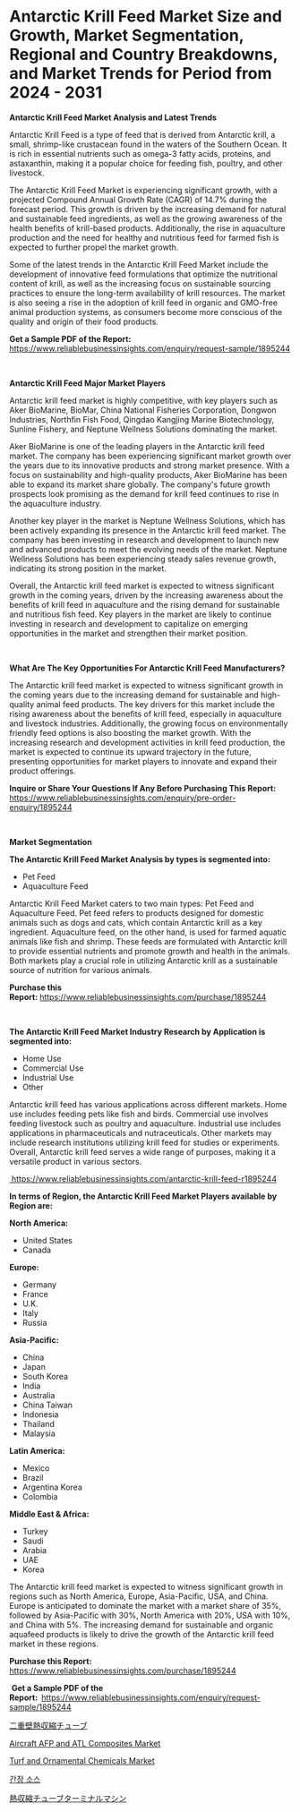 <p><h1>Antarctic Krill Feed Market Size and Growth, Market Segmentation, Regional and Country Breakdowns, and Market Trends for Period from 2024 -  2031</h1></p><p><strong>Antarctic Krill Feed Market Analysis and Latest Trends</strong></p>
<p><p>Antarctic Krill Feed is a type of feed that is derived from Antarctic krill, a small, shrimp-like crustacean found in the waters of the Southern Ocean. It is rich in essential nutrients such as omega-3 fatty acids, proteins, and astaxanthin, making it a popular choice for feeding fish, poultry, and other livestock.</p><p>The Antarctic Krill Feed Market is experiencing significant growth, with a projected Compound Annual Growth Rate (CAGR) of 14.7% during the forecast period. This growth is driven by the increasing demand for natural and sustainable feed ingredients, as well as the growing awareness of the health benefits of krill-based products. Additionally, the rise in aquaculture production and the need for healthy and nutritious feed for farmed fish is expected to further propel the market growth.</p><p>Some of the latest trends in the Antarctic Krill Feed Market include the development of innovative feed formulations that optimize the nutritional content of krill, as well as the increasing focus on sustainable sourcing practices to ensure the long-term availability of krill resources. The market is also seeing a rise in the adoption of krill feed in organic and GMO-free animal production systems, as consumers become more conscious of the quality and origin of their food products.</p></p>
<p><strong>Get a Sample PDF of the Report:&nbsp;</strong> <a href="https://www.reliablebusinessinsights.com/enquiry/request-sample/1895244">https://www.reliablebusinessinsights.com/enquiry/request-sample/1895244</a></p>
<p>&nbsp;</p>
<p><strong>Antarctic Krill Feed Major Market Players</strong></p>
<p><p>Antarctic krill feed market is highly competitive, with key players such as Aker BioMarine, BioMar, China National Fisheries Corporation, Dongwon Industries, Northfin Fish Food, Qingdao Kangjing Marine Biotechnology, Sunline Fishery, and Neptune Wellness Solutions dominating the market. </p><p>Aker BioMarine is one of the leading players in the Antarctic krill feed market. The company has been experiencing significant market growth over the years due to its innovative products and strong market presence. With a focus on sustainability and high-quality products, Aker BioMarine has been able to expand its market share globally. The company's future growth prospects look promising as the demand for krill feed continues to rise in the aquaculture industry.</p><p>Another key player in the market is Neptune Wellness Solutions, which has been actively expanding its presence in the Antarctic krill feed market. The company has been investing in research and development to launch new and advanced products to meet the evolving needs of the market. Neptune Wellness Solutions has been experiencing steady sales revenue growth, indicating its strong position in the market.</p><p>Overall, the Antarctic krill feed market is expected to witness significant growth in the coming years, driven by the increasing awareness about the benefits of krill feed in aquaculture and the rising demand for sustainable and nutritious fish feed. Key players in the market are likely to continue investing in research and development to capitalize on emerging opportunities in the market and strengthen their market position.</p></p>
<p>&nbsp;</p>
<p><strong>What Are The Key Opportunities For Antarctic Krill Feed Manufacturers?</strong></p>
<p><p>The Antarctic krill feed market is expected to witness significant growth in the coming years due to the increasing demand for sustainable and high-quality animal feed products. The key drivers for this market include the rising awareness about the benefits of krill feed, especially in aquaculture and livestock industries. Additionally, the growing focus on environmentally friendly feed options is also boosting the market growth. With the increasing research and development activities in krill feed production, the market is expected to continue its upward trajectory in the future, presenting opportunities for market players to innovate and expand their product offerings.</p></p>
<p><strong>Inquire or Share Your Questions If Any Before Purchasing This Report:</strong> <a href="https://www.reliablebusinessinsights.com/enquiry/pre-order-enquiry/1895244">https://www.reliablebusinessinsights.com/enquiry/pre-order-enquiry/1895244</a></p>
<p>&nbsp;</p>
<p><strong>Market Segmentation</strong></p>
<p><strong>The Antarctic Krill Feed Market Analysis by types is segmented into:</strong></p>
<p><ul><li>Pet Feed</li><li>Aquaculture Feed</li></ul></p>
<p><p>Antarctic Krill Feed Market caters to two main types: Pet Feed and Aquaculture Feed. Pet feed refers to products designed for domestic animals such as dogs and cats, which contain Antarctic krill as a key ingredient. Aquaculture feed, on the other hand, is used for farmed aquatic animals like fish and shrimp. These feeds are formulated with Antarctic krill to provide essential nutrients and promote growth and health in the animals. Both markets play a crucial role in utilizing Antarctic krill as a sustainable source of nutrition for various animals.</p></p>
<p><strong>Purchase this Report:&nbsp;</strong><a href="https://www.reliablebusinessinsights.com/purchase/1895244">https://www.reliablebusinessinsights.com/purchase/1895244</a></p>
<p>&nbsp;</p>
<p><strong>The Antarctic Krill Feed Market Industry Research by Application is segmented into:</strong></p>
<p><ul><li>Home Use</li><li>Commercial Use</li><li>Industrial Use</li><li>Other</li></ul></p>
<p><p>Antarctic krill feed has various applications across different markets. Home use includes feeding pets like fish and birds. Commercial use involves feeding livestock such as poultry and aquaculture. Industrial use includes applications in pharmaceuticals and nutraceuticals. Other markets may include research institutions utilizing krill feed for studies or experiments. Overall, Antarctic krill feed serves a wide range of purposes, making it a versatile product in various sectors.</p></p>
<p><a href="https://www.reliablebusinessinsights.com/antarctic-krill-feed-r1895244">&nbsp;https://www.reliablebusinessinsights.com/antarctic-krill-feed-r1895244</a></p>
<p><strong>In terms of Region, the Antarctic Krill Feed Market Players available by Region are:</strong></p>
<p>
    <p> <strong> North America: </strong>
        <ul>
            <li>United States</li>
            <li>Canada</li>
        </ul>
        </p> 
    <p> <strong> Europe: </strong>
        <ul>
            <li>Germany</li>
            <li>France</li>
            <li>U.K.</li>
            <li>Italy</li>
            <li>Russia</li>
        </ul>
        </p> 
    <p> <strong> Asia-Pacific: </strong>
        <ul>
            <li>China</li>
            <li>Japan</li>
            <li>South Korea</li>
            <li>India</li>
            <li>Australia</li>
            <li>China Taiwan</li>
            <li>Indonesia</li>
            <li>Thailand</li>
            <li>Malaysia</li>
        </ul>
        </p> 
    <p> <strong> Latin America: </strong>
        <ul>
            <li>Mexico</li>
            <li>Brazil</li>
            <li>Argentina Korea</li>
            <li>Colombia</li>
        </ul>
        </p> 
    <p> <strong> Middle East & Africa: </strong>
        <ul>
            <li>Turkey</li>
            <li>Saudi</li>
            <li>Arabia</li>
            <li>UAE</li>
            <li>Korea</li>
        </ul>
    </p>
    </p>
<p><p>The Antarctic krill feed market is expected to witness significant growth in regions such as North America, Europe, Asia-Pacific, USA, and China. Europe is anticipated to dominate the market with a market share of 35%, followed by Asia-Pacific with 30%, North America with 20%, USA with 10%, and China with 5%. The increasing demand for sustainable and organic aquafeed products is likely to drive the growth of the Antarctic krill feed market in these regions.</p></p>
<p><strong>Purchase this Report: </strong><a href="https://www.reliablebusinessinsights.com/purchase/1895244">https://www.reliablebusinessinsights.com/purchase/1895244</a></p>
<p>&nbsp;<strong>Get a Sample PDF of the Report:&nbsp;&nbsp;</strong><a href="https://www.reliablebusinessinsights.com/enquiry/request-sample/1895244">https://www.reliablebusinessinsights.com/enquiry/request-sample/1895244</a></p>
<p><strong></strong></p>
<p><p><a href="https://github.com/Andrewones2023/Market-Research-Report-List-1/blob/main/8197707114971.md">二重壁熱収縮チューブ</a></p><p><a href="https://github.com/mahnoor2003/Market-Research-Report-List-4/blob/main/aircraft-afp-and-atl-composites-market.md">Aircraft AFP and ATL Composites Market</a></p><p><a href="https://github.com/BryceTownsendr/Market-Research-Report-List-5/blob/main/turf-and-ornamental-chemicals-market.md">Turf and Ornamental Chemicals Market</a></p><p><a href="https://github.com/OwenHamiytll568745/Market-Research-Report-List-2/blob/main/8515965124720.md">간장 소스</a></p><p><a href="https://github.com/ChloeConn27/Market-Research-Report-List-1/blob/main/1775258114972.md">熱収縮チューブターミナルマシン</a></p></p>